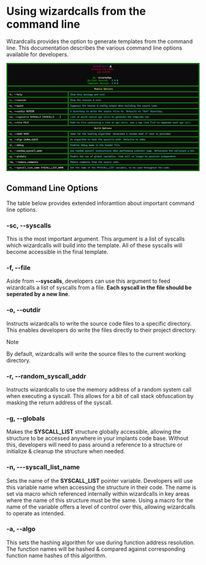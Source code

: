 # Using wizardcalls from the command line
Wizardcalls provides the option to generate templates from the command line. This documentation describes the various command line options available for developers.

![help-output](../../img/help-output.png)

## Command Line Options
The table below provides extended inforamtion about important command line options.

### -sc, --syscalls
This is the most important argument. This argument is a list of syscalls which wizardcalls will build into the template. All of these syscalls will become accessible in the final template.

### -f, --file
Aside from **--syscalls**, developers can use this argument to feed wizardcalls a list of syscalls from a file. **Each syscall in the file should be seperated by a new line**.

### -o, --outdir
Instructs wizardcalls to write the source code files to a specific directory. This enables developers do write the files directly to their project directory.

> [!NOTE]
> By default, wizardcalls will write the source files to the current working directory. 

### -r, --random_syscall_addr
Instructs wizardcalls to use the memory address of a random system call when executing a syscall. This allows for a bit of call stack obfuscation by masking the return address of the syscall. 

### -g, --globals
Makes the **SYSCALL_LIST** structure globally accessible, allowing the structure to be accessed anywhere in your implants code base. Without this, developers will need to pass around a reference to a structure or initialize & cleanup the structure when needed.

### -n, ---syscall_list_name
Sets the name of the **SYSCALL_LIST** pointer variable. Developers will use this variable name when accessing the structure in their code. The name is set via macro which referenced internally within wizardcalls in key areas where the name of this structure must be the same. Using a macro for the name of the variable offers a level of control over this, allowing wizardcalls to operate as intended.

### -a, --algo
This sets the hashing algorithm for use during function address resolution. The function names will be hashed & compared against corresponding function name hashes of this algorithm.